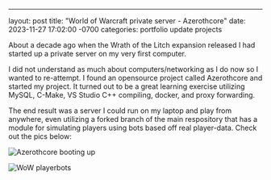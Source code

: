 ---
layout: post
title:  "World of Warcraft private server - Azerothcore"
date:   2023-11-27 17:02:00 -0700
categories: portfolio update projects

<p>About a decade ago when the Wrath of the Litch expansion released I had started up a private server on my very first computer. </p>
<p>I did not understand as much about computers/networking as I do now so I wanted to re-attempt. 
I found an opensource project called Azerothcore and started my project.
It turned out to be a great learning exercise utilizing MySQL, C-Make, VS Studio C++ compiling, docker, and proxy forwarding. </p>
<p>The end result was a server I could run on my laptop and play from anywhere, even utilizing a forked branch of the main respository that has a module for simulating players using bots based off real player-data. Check out the pics below: </p>
<img 
	src="../../../Images/azerthcre.png" 
	alt="Azerothcore booting up" 
	title="Servers booting up" />
	
<img 
	src="../../../Images/wow_bots.png" 
	alt="WoW playerbots" 
	title="WoW playerbots" />